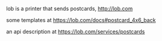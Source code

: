 lob is a printer that sends postcards, http://lob.com

some templates at https://lob.com/docs#postcard_4x6_back

an api description at https://lob.com/services/postcards
